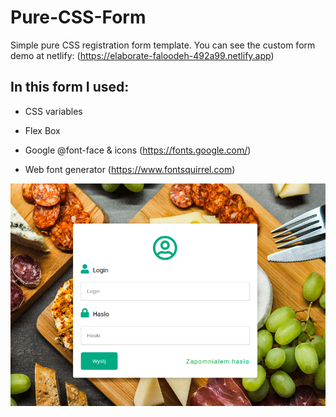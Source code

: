 # Pure-CSS-Form

Simple pure CSS registration form template.
You can see the custom form demo at netlify: (https://elaborate-faloodeh-492a99.netlify.app)

## In this form I used:

- CSS variables

- Flex Box

- Google @font-face & icons (https://fonts.google.com/)

- Web font generator (https://www.fontsquirrel.com)

![alt text][logo]



[logo]: ./images/template.png "Logo Title Text 2"
